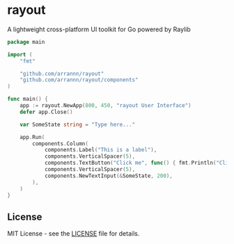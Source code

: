 # rayout
A lightweight cross-platform UI toolkit for Go powered by Raylib

```go
package main

import (
	"fmt"

	"github.com/arrannn/rayout"
	"github.com/arrannn/rayout/components"
)

func main() {
	app := rayout.NewApp(800, 450, "rayout User Interface")
	defer app.Close()

	var SomeState string = "Type here..."

	app.Run(
		components.Column(
			components.Label("This is a label"),
			components.VerticalSpacer(5),
			components.TextButton("Click me", func() { fmt.Println("Clicked") }),
			components.VerticalSpacer(5),
			components.NewTextInput(&SomeState, 200),
		),
	)
}
```

## License

MIT License - see the [LICENSE](LICENSE) file for details.
